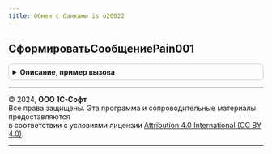 ```yaml
---
title: Обмен с банками is o20022
---
```



## СформироватьСообщениеPain001
<details style="margin: 1em 0; padding: 0.5em; border: 1px solid #ccc; border-radius: 6px;">

<summary style="font-weight: bold; cursor: pointer;">Описание, пример вызова</summary>

```bsl

Функция СформироватьСообщениеPain001(СсылкаНаДокумент, ИмяФайла) Экспорт
```

Пример вызова
```bsl
Результат = ОбменСБанкамиISO20022.СформироватьСообщениеPain001(СсылкаНаДокумент, ИмяФайла) 
```
</details>

---

© 2024, **ООО 1С-Софт**  
Все права защищены. Эта программа и сопроводительные материалы предоставляются  
в соответствии с условиями лицензии [Attribution 4.0 International (CC BY 4.0)](https://creativecommons.org/licenses/by/4.0/legalcode).

---
